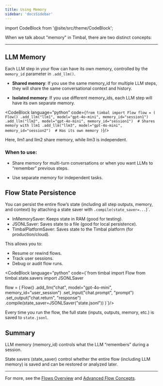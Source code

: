 ```yaml
---
title: Using Memory
sidebar: 'docsSidebar'
---
```

import CodeBlock from '@site/src/theme/CodeBlock';

When we talk about "memory" in Timbal, there are two distinct concepts:

---

## LLM Memory

Each LLM step in your flow can have its own memory, controlled by the `memory_id` parameter in `.add_llm()`.

- **Shared memory**: If you use the same memory_id for multiple LLM steps, they will share the same conversational context and history.

- **Isolated memory**: If you use different memory_ids, each LLM step will have its own separate memory.

<CodeBlock language="python" code={`from timbal import Flow
flow = (
    Flow()
    .add_llm("llm1", model="gpt-4o-mini", memory_id="session1")
    .add_llm("llm2", model="gpt-4o-mini", memory_id="session1")  # Shares memory with llm1
    .add_llm("llm3", model="gpt-4o-mini", memory_id="session2")  # Has its own memory
)`}/>

Here, llm1 and llm2 share memory, while llm3 is independent.

### When to use:
- Share memory for multi-turn conversations or when you want LLMs to “remember” previous steps.

- Use separate memory for independent tasks.

## Flow State Persistence

You can persist the entire flow’s state (including all step outputs, memory, and context) by attaching a state saver with `.compile(state_saver=...`)`.

- InMemorySaver: Keeps state in RAM (good for testing).
- JSONLSaver: Saves state to a file (good for local persistence).
- TimbalPlatformSaver: Saves state to the Timbal platform (for production/cloud).

This allows you to:
- Resume or rewind flows.
- Track user sessions.
- Debug or audit flow runs.


<CodeBlock language="python" code={`from timbal import Flow
from timbal.state.savers import JSONLSaver

flow = (
    Flow()
    .add_llm("chat", model="gpt-4o-mini", memory_id="user_session")
    .set_input("chat.prompt", "prompt")
    .set_output("chat.return", "response")
    .compile(state_saver=JSONLSaver("state.jsonl"))
)`}/>

Every time you run the flow, the full state (inputs, outputs, memory, etc.) is saved to `state.jsonl`.

## Summary

LLM memory (memory_id) controls what the LLM “remembers” during a session.

State savers (state_saver) control whether the entire flow (including LLM memory) is saved and can be restored or analyzed later.

---

For more, see the [Flows Overview](/flows) and [Advanced Flow Concepts](/flows/advanced).